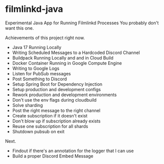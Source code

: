 # filmlinkd-java

Experimental Java App for Running Filmlinkd Processes
You probably don't want this one.

Achievements of this project right now.

- Java 17 Running Locally
- Writing Scheduled Messages to a Hardcoded Discord Channel
- Buildpack Running Locally and and in Cloud Build
- Docker Container Running in Google Compute Engine
- Writing to Google Logs
- Listen for PubSub messages
- Post Something to Discord
- Setup Spring Boot for Dependency Injection
- Setup production and development configs
- Rework production and development environments
- Don't use the env flags during cloudbuild
- Solve sharding
- Post the right message to the right channel
- Create subscription if it doesn't exist
- Don't blow up if subscription already exists
- Reuse one subscription for all shards
- Shutdown pubsub on exit

Next.

- Findout if there's an annotation for the logger that I can use
- Build a proper Discord Embed Message
